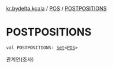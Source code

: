 [kr.bydelta.koala](../index.md) / [POS](index.md) / [POSTPOSITIONS](./-p-o-s-t-p-o-s-i-t-i-o-n-s.md)

# POSTPOSITIONS

`val POSTPOSITIONS: `[`Set`](https://kotlinlang.org/api/latest/jvm/stdlib/kotlin.collections/-set/index.html)`<`[`POS`](index.md)`>`

관계언(조사)

